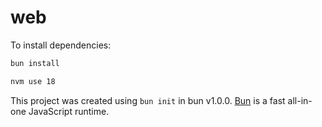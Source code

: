 # web

To install dependencies:

```bash
bun install
```

```bash
nvm use 18
```

This project was created using `bun init` in bun v1.0.0. [Bun](https://bun.sh) is a fast all-in-one JavaScript runtime.
